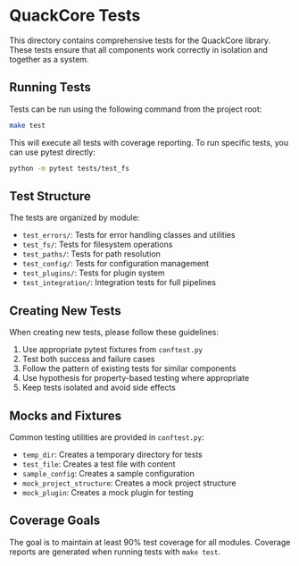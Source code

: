 # QuackCore Tests

This directory contains comprehensive tests for the QuackCore library. 
These tests ensure that all components work correctly in isolation and together as a system.

## Running Tests

Tests can be run using the following command from the project root:

```bash
make test
```

This will execute all tests with coverage reporting. To run specific tests, you can use pytest directly:

```bash
python -m pytest tests/test_fs
```

## Test Structure

The tests are organized by module:

- `test_errors/`: Tests for error handling classes and utilities
- `test_fs/`: Tests for filesystem operations
- `test_paths/`: Tests for path resolution
- `test_config/`: Tests for configuration management
- `test_plugins/`: Tests for plugin system
- `test_integration/`: Integration tests for full pipelines

## Creating New Tests

When creating new tests, please follow these guidelines:

1. Use appropriate pytest fixtures from `conftest.py`
2. Test both success and failure cases
3. Follow the pattern of existing tests for similar components
4. Use hypothesis for property-based testing where appropriate
5. Keep tests isolated and avoid side effects

## Mocks and Fixtures

Common testing utilities are provided in `conftest.py`:

- `temp_dir`: Creates a temporary directory for tests
- `test_file`: Creates a test file with content
- `sample_config`: Creates a sample configuration
- `mock_project_structure`: Creates a mock project structure
- `mock_plugin`: Creates a mock plugin for testing

## Coverage Goals

The goal is to maintain at least 90% test coverage for all modules. 
Coverage reports are generated when running tests with `make test`.